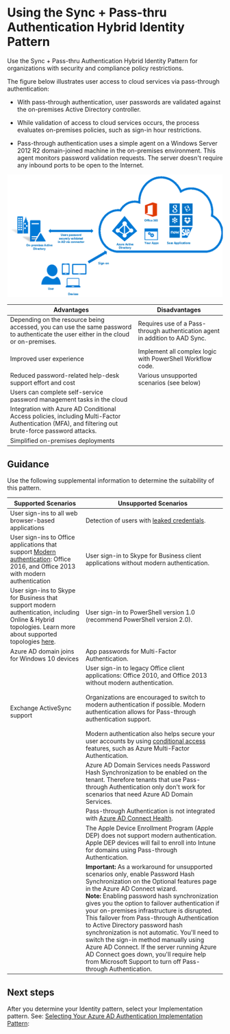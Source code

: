 # Using the Sync + Pass-thru Authentication Hybrid Identity Pattern

Use the Sync + Pass-thru Authentication Hybrid Identity Pattern for organizations with security and compliance policy restrictions. 

The figure below illustrates user access to cloud services via pass-through authentication: 

- With pass-through authentication, user passwords are validated against the on-premises Active Directory controller. 

- While validation of access to cloud services occurs, the process evaluates on-premises policies, such as sign-in hour restrictions.

- Pass-through authentication uses a simple agent on a Windows Server 2012 R2 domain-joined machine in the on-premises environment. This agent monitors password validation requests. The server doesn't require any inbound ports to be open to the Internet.



![SyncPass](https://github.com/alvarovitta/Azure-Identity/blob/master/images/SyncPass.png)




|**Advantages** | **Disadvantages** |  
| -------------| -------------| 
|Depending on the resource being accessed, you can use the same password to authenticate the user either in the cloud or on-premises. |Requires use of a Pass-through authentication agent in addition to AAD Sync.|
|Improved user experience |Implement all complex logic with PowerShell Workflow code.| Additional agents are required on multiple on-premises servers to provide high availability for sign-in requests |
|Reduced password-related help-desk support effort and cost |Various unsupported scenarios (see below) |
|Users can complete self-service password management tasks in the cloud ||
|Integration with Azure AD Conditional Access policies, including Multi-Factor Authentication (MFA), and filtering out brute-force password attacks. ||
|Simplified on-premises deployments ||



## Guidance

Use the following supplemental information to determine the suitability of this pattern.


|**Supported Scenarios** | **Unsupported Scenarios** |  
| -------------| -------------| 
|User sign-ins to all web browser-based applications |Detection of users with [leaked credentials](https://docs.microsoft.com/en-us/azure/active-directory/active-directory-reporting-risk-events#leaked-credentials).|
|User sign-ins to Office applications that support [Modern authentication](https://support.office.com/en-us/article/using-office-365-modern-authentication-with-office-clients-776c0036-66fd-41cb-8928-5495c0f9168a): Office 2016, and Office 2013 with modern authentication | User sign-in to Skype for Business client applications without modern authentication. 
|User sign-ins to Skype for Business that support modern authentication, including Online & Hybrid topologies.  Learn more about supported topologies [here](https://docs.microsoft.com/en-us/skypeforbusiness/plan-your-deployment/modern-authentication/topologies-supported). |User sign-in to PowerShell version 1.0 (recommend PowerShell version 2.0). |
| Azure AD domain joins for Windows 10 devices |App passwords for Multi-Factor Authentication. |
| Exchange ActiveSync support |User sign-in to legacy Office client applications: Office 2010, and Office 2013 without modern authentication.  <br/><br/> Organizations are encouraged to switch to modern authentication if possible. Modern authentication allows for Pass-through authentication support. <br/><br/> Modern authentication also helps secure your user accounts by using [conditional access](https://docs.microsoft.com/en-us/azure/active-directory/active-directory-conditional-access-azure-portal) features, such as Azure Multi-Factor Authentication. |
||Azure AD Domain Services needs Password Hash Synchronization to be enabled on the tenant. Therefore tenants that use Pass-through Authentication only don't work for scenarios that need Azure AD Domain Services. |
||Pass-through Authentication is not integrated with [Azure AD Connect Health](https://docs.microsoft.com/en-us/azure/active-directory/connect-health/active-directory-aadconnect-health). |
||The Apple Device Enrollment Program (Apple DEP) does not support modern authentication. Apple DEP devices will fail to enroll into Intune for domains using Pass-through Authentication. |
||**Important:**  As a workaround for unsupported scenarios only, enable Password Hash Synchronization on the  Optional features page in the Azure AD Connect wizard. <br/> **Note:**  Enabling password hash synchronization gives you the option to failover authentication if your on-premises infrastructure is disrupted. This failover from Pass-through Authentication to Active Directory password hash synchronization is not automatic. You'll need to switch the sign-in method manually using Azure AD Connect. If the server running Azure AD Connect goes down, you'll require help from Microsoft Support to turn off Pass-through Authentication. |




## Next steps

After you determine your Identity pattern, select your Implementation pattern. See: [Selecting Your Azure AD Authentication Implementation Pattern](1.7-Selecting-your-Azure-AD-Authentication-Implementation-Pattern.md):


